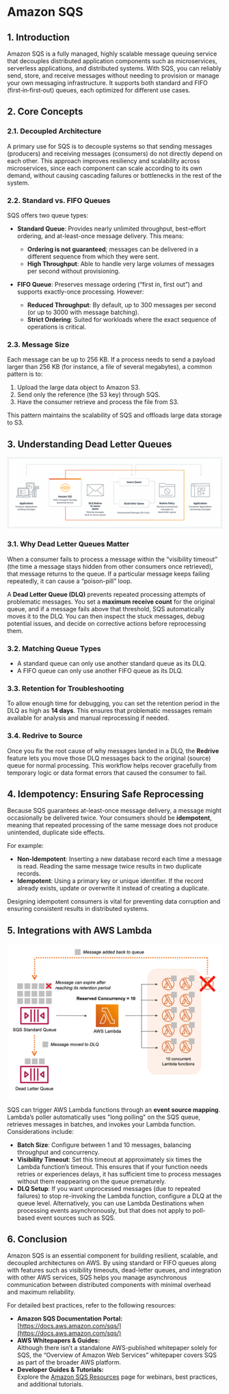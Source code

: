 # Amazon SQS

## 1. Introduction

Amazon SQS is a fully managed, highly scalable message queuing service that decouples distributed application components such as microservices, serverless applications, and distributed systems. With SQS, you can reliably send, store, and receive messages without needing to provision or manage your own messaging infrastructure. It supports both standard and FIFO (first‐in‐first‐out) queues, each optimized for different use cases.

## 2. Core Concepts

### 2.1. Decoupled Architecture

A primary use for SQS is to decouple systems so that sending messages (producers) and receiving messages (consumers) do not directly depend on each other. This approach improves resiliency and scalability across microservices, since each component can scale according to its own demand, without causing cascading failures or bottlenecks in the rest of the system.
### 2.2. Standard vs. FIFO Queues

SQS offers two queue types:

- **Standard Queue**: Provides nearly unlimited throughput, best-effort ordering, and at-least-once message delivery. This means:
    
    - **Ordering is not guaranteed**; messages can be delivered in a different sequence from which they were sent.
    - **High Throughput**: Able to handle very large volumes of messages per second without provisioning.

- **FIFO Queue**: Preserves message ordering (“first in, first out”) and supports exactly-once processing. However:
    
    - **Reduced Throughput**: By default, up to 300 messages per second (or up to 3000 with message batching).
    - **Strict Ordering**: Suited for workloads where the exact sequence of operations is critical.
### 2.3. Message Size

Each message can be up to 256 KB. If a process needs to send a payload larger than 256 KB (for instance, a file of several megabytes), a common pattern is to:

1. Upload the large data object to Amazon S3.
2. Send only the reference (the S3 key) through SQS.
3. Have the consumer retrieve and process the file from S3.

This pattern maintains the scalability of SQS and offloads large data storage to S3.

## 3. Understanding Dead Letter Queues

![sqs-dlq](../_assets/sqs-dlq.png)

### 3.1. Why Dead Letter Queues Matter

When a consumer fails to process a message within the “visibility timeout” (the time a message stays hidden from other consumers once retrieved), that message returns to the queue. If a particular message keeps failing repeatedly, it can cause a “poison-pill” loop.

A **Dead Letter Queue (DLQ)** prevents repeated processing attempts of problematic messages. You set a **maximum receive count** for the original queue, and if a message fails above that threshold, SQS automatically moves it to the DLQ. You can then inspect the stuck messages, debug potential issues, and decide on corrective actions before reprocessing them.

### 3.2. Matching Queue Types

- A standard queue can only use another standard queue as its DLQ.
- A FIFO queue can only use another FIFO queue as its DLQ.

### 3.3. Retention for Troubleshooting

To allow enough time for debugging, you can set the retention period in the DLQ as high as **14 days**. This ensures that problematic messages remain available for analysis and manual reprocessing if needed.

### 3.4. Redrive to Source

Once you fix the root cause of why messages landed in a DLQ, the **Redrive** feature lets you move those DLQ messages back to the original (source) queue for normal processing. This workflow helps recover gracefully from temporary logic or data format errors that caused the consumer to fail.

## 4. Idempotency: Ensuring Safe Reprocessing

Because SQS guarantees at-least-once message delivery, a message might occasionally be delivered twice. Your consumers should be **idempotent**, meaning that repeated processing of the same message does not produce unintended, duplicate side effects.

For example:

- **Non-Idempotent**: Inserting a new database record each time a message is read. Reading the same message twice results in two duplicate records.
- **Idempotent**: Using a primary key or unique identifier. If the record already exists, update or overwrite it instead of creating a duplicate.

Designing idempotent consumers is vital for preventing data corruption and ensuring consistent results in distributed systems.

## 5. Integrations with AWS Lambda

![sqs-lambda](../_assets/sqs-lambda.png)

SQS can trigger AWS Lambda functions through an **event source mapping**. Lambda’s poller automatically uses "long polling" on the SQS queue, retrieves messages in batches, and invokes your Lambda function. Considerations include:

- **Batch Size**: Configure between 1 and 10 messages, balancing throughput and concurrency.
- **Visibility Timeout**: Set this timeout at approximately six times the Lambda function’s timeout. This ensures that if your function needs retries or experiences delays, it has sufficient time to process messages without them reappearing on the queue prematurely.
- **DLQ Setup**: If you want unprocessed messages (due to repeated failures) to stop re-invoking the Lambda function, configure a DLQ at the queue level. Alternatively, you can use Lambda Destinations when processing events asynchronously, but that does not apply to poll-based event sources such as SQS.
## 6. Conclusion

Amazon SQS is an essential component for building resilient, scalable, and decoupled architectures on AWS. By using standard or FIFO queues along with features such as visibility timeouts, dead-letter queues, and integration with other AWS services, SQS helps you manage asynchronous communication between distributed components with minimal overhead and maximum reliability.

For detailed best practices, refer to the following resources:

- **Amazon SQS Documentation Portal:**  
    [https://docs.aws.amazon.com/sqs/](https://docs.aws.amazon.com/sqs/)  
- **AWS Whitepapers & Guides:**  
    Although there isn’t a standalone AWS-published whitepaper solely for SQS, the “Overview of Amazon Web Services” whitepaper covers SQS as part of the broader AWS platform.  
- **Developer Guides & Tutorials:**  
    Explore the [Amazon SQS Resources](https://aws.amazon.com/sqs/resources/) page for webinars, best practices, and additional tutorials.

